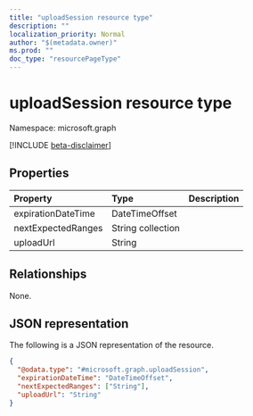 ```yaml
---
title: "uploadSession resource type"
description: ""
localization_priority: Normal
author: "$(metadata.owner)"
ms.prod: ""
doc_type: "resourcePageType"
---
```


# uploadSession resource type

Namespace: microsoft.graph

[!INCLUDE [beta-disclaimer](../../includes/beta-disclaimer.md)]

## Properties

| Property           | Type              | Description |
| :----------------- | :---------------- | :---------- |
| expirationDateTime | DateTimeOffset    |             |
| nextExpectedRanges | String collection |             |
| uploadUrl          | String            |             |

## Relationships

None.

## JSON representation

The following is a JSON representation of the resource.

<!-- {
  "blockType": "resource",
  "@odata.type": "microsoft.graph.uploadSession",
}
-->

```json
{
  "@odata.type": "#microsoft.graph.uploadSession",
  "expirationDateTime": "DateTimeOffset",
  "nextExpectedRanges": ["String"],
  "uploadUrl": "String"
}
```
